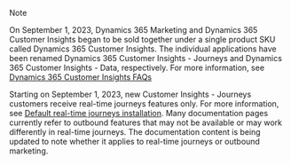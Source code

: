 > [!NOTE]
> On September 1, 2023, Dynamics 365 Marketing and Dynamics 365 Customer Insights began to be sold together under a single product SKU called Dynamics 365 Customer Insights. The individual applications have been renamed Dynamics 365 Customer Insights - Journeys and Dynamics 365 Customer Insights - Data, respectively. For more information, see [Dynamics 365 Customer Insights FAQs](/dynamics365/marketing/ci-faq)
>
> Starting on September 1, 2023, new Customer Insights - Journeys customers receive real-time journeys features only. For more information, see [Default real-time journeys installation](/dynamics365/marketing/real-time-marketing-move#default-customer-insights---journeys-installation). Many documentation pages currently refer to outbound features that may not be available or may work differently in real-time journeys. The documentation content is being updated to note whether it applies to real-time journeys or outbound marketing.